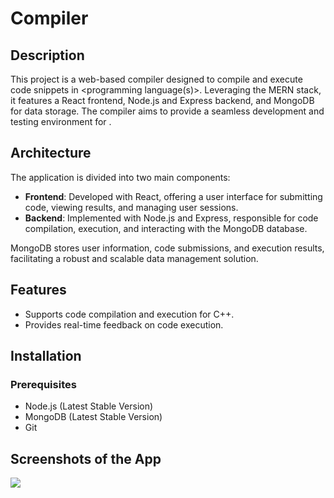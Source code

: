 # <Project Name> Compiler

## Description
This project is a web-based compiler designed to compile and execute code snippets in <programming language(s)>. Leveraging the MERN stack, it features a React frontend, Node.js and Express backend, and MongoDB for data storage. The compiler aims to provide a seamless development and testing environment for <target audience>.

## Architecture
The application is divided into two main components:
- **Frontend**: Developed with React, offering a user interface for submitting code, viewing results, and managing user sessions.
- **Backend**: Implemented with Node.js and Express, responsible for code compilation, execution, and interacting with the MongoDB database.

MongoDB stores user information, code submissions, and execution results, facilitating a robust and scalable data management solution.

## Features
- Supports code compilation and execution for C++.
- Provides real-time feedback on code execution.

## Installation

### Prerequisites
- Node.js (Latest Stable Version)
- MongoDB (Latest Stable Version)
- Git

## Screenshots of the App
<img src="Compiler_1\client\src\assets\editor.png" >

